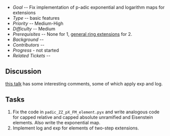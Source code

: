 
* _Goal_ -- Fix implementation of p-adic exponential and logarithm maps for extensions 
* _Type_ -- basic features 
* _Priority_ -- Medium-High  
* _Difficulty_ -- Medium 
* _Prerequisites_ -- None for 1, <a href="/padics/GeneralExtensions">general ring extensions</a> for 2. 
* _Background_ --  
* _Contributors_ --  
* _Progress_ - not started 
* _Related Tickets_ --  

## Discussion

<a class="http" href="http://homes.esat.kuleuven.be/~fvercaut/talks/pAdic.pdf">this talk</a> has some interesting comments, some of which apply exp and log. 


## Tasks

1. Fix the code in `padic_ZZ_pX_FM_element.pyx` and write analogous code for capped relative and capped absolute unramified and Eisenstein elements.  Also write the exponential map. 
1. Implement log and exp for elements of two-step extensions. 